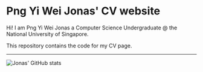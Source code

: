 # Png Yi Wei Jonas' CV website

Hi! I am Png Yi Wei Jonas a Computer Science Undergraduate @ the National University of Singapore. 

This repository contains the code for my CV page.

---
![Jonas' GitHub stats](https://github-readme-stats.vercel.app/api?username=Jonaspng&count_private=true)
